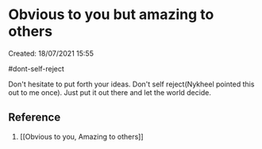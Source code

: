 # Obvious to you but amazing to others
Created: 18/07/2021 15:55

#dont-self-reject

Don't hesitate to put forth your ideas. Don't self reject(Nykheel pointed this out to me once). Just put it out there and let the world decide.

## Reference
1. [[Obvious to you, Amazing to others]]